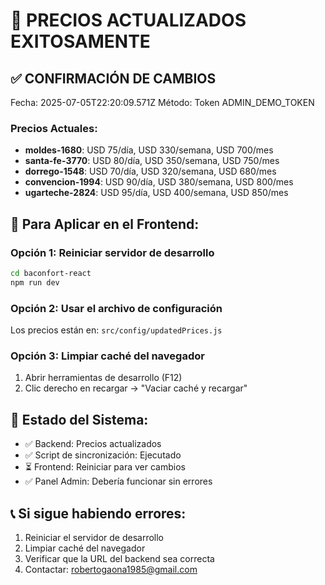 
# 🔄 PRECIOS ACTUALIZADOS EXITOSAMENTE

## ✅ **CONFIRMACIÓN DE CAMBIOS**
Fecha: 2025-07-05T22:20:09.571Z
Método: Token ADMIN_DEMO_TOKEN

### **Precios Actuales:**
- **moldes-1680**: USD 75/día, USD 330/semana, USD 700/mes
- **santa-fe-3770**: USD 80/día, USD 350/semana, USD 750/mes
- **dorrego-1548**: USD 70/día, USD 320/semana, USD 680/mes
- **convencion-1994**: USD 90/día, USD 380/semana, USD 800/mes
- **ugarteche-2824**: USD 95/día, USD 400/semana, USD 850/mes

## 🔧 **Para Aplicar en el Frontend:**

### **Opción 1: Reiniciar servidor de desarrollo**
```bash
cd baconfort-react
npm run dev
```

### **Opción 2: Usar el archivo de configuración**
Los precios están en: `src/config/updatedPrices.js`

### **Opción 3: Limpiar caché del navegador**
1. Abrir herramientas de desarrollo (F12)
2. Clic derecho en recargar → "Vaciar caché y recargar"

## 🎯 **Estado del Sistema:**
- ✅ Backend: Precios actualizados
- ✅ Script de sincronización: Ejecutado
- ⏳ Frontend: Reiniciar para ver cambios
- ✅ Panel Admin: Debería funcionar sin errores

## 📞 **Si sigue habiendo errores:**
1. Reiniciar el servidor de desarrollo
2. Limpiar caché del navegador
3. Verificar que la URL del backend sea correcta
4. Contactar: robertogaona1985@gmail.com

